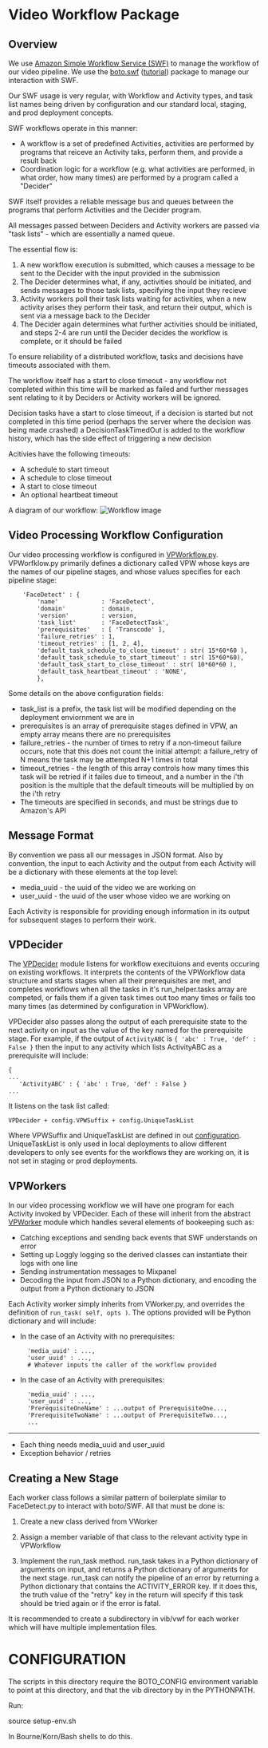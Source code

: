 Video Workflow Package
======================

Overview
--------

We use [Amazon Simple Workflow Service
(SWF)](http://aws.amazon.com/swf/) to manage the workflow of our video
pipeline.  We use the [boto.swf](http://boto.readthedocs.org/en/latest/ref/swf.html) ([tutorial](http://boto.readthedocs.org/en/latest/swf_tut.html)) package to manage our interaction with SWF.

Our SWF usage is very regular, with Workflow and Activity types, and
task list names being driven by configuration and our standard local,
staging, and prod deployment concepts.

SWF workflows operate in this manner:
* A workflow is a set of predefined Activities, activities are performed by programs that reiceve an Activity taks, perform them, and provide a result back
* Coordination logic for a workflow (e.g. what activities are performed, in what order, how many times) are performed by a program called a "Decider"

SWF itself provides a reliable message bus and queues between the programs that perform Activities and the Decider program.  

All messages passed between Deciders and Activity workers are passed via "task lists" - which are essentially a named queue.

The essential flow is:

1. A new workflow execution is submitted, which causes a message to be sent to the Decider with the input provided in the submission
2. The Decider determines what, if any, activities should be initiated, and sends messages to those task lists, specifying the input they recieve
3. Activity workers poll their task lists waiting for activities, when a new activity arises they perform their task, and return their output, which is sent via a message back to the Decider
4. The Decider again determines what further activities should be initiated, and steps 2-4 are run until the Decider decides the workflow is complete, or it should be failed

To ensure reliability of a distributed workflow, tasks and decisions have timeouts associated with them.

The workflow itself has a start to close timeout - any workflow not completed within this time will be marked as failed and further messages sent relating to it by Deciders or Activity workers will be ignored.

Decision tasks have a start to close timeout, if a decision is started but not completed in this time period (perhaps the server where the decision was being made crashed) a DecisionTaskTimedOut is added to the workflow history, which has the side effect of triggering a new decision

Acitivies have the following timeouts:
* A schedule to start timeout
* A schedule to close timeout
* A start to close timeout
* An optional heartbeat timeout

A diagram of our workflow:
![Workflow image](./docs/workflow.png)

Video Processing Workflow Configuration
---------------------------------------

Our video processing workflow is configured in
[VPWorkflow.py](./VPWorkflow.py).  VPWorfklow.py primarily defines a
dictionary called VPW whose keys are the names of our pipeline stages,
and whose values specifies for each pipeline stage:

```
    'FaceDetect' : {
        'name'            : 'FaceDetect',
        'domain'          : domain,
        'version'         : version,
        'task_list'       : 'FaceDetectTask',
        'prerequisites'   : [ 'Transcode' ],
        'failure_retries' : 1,
        'timeout_retries' : [1, 2, 4],
        'default_task_schedule_to_close_timeout' : str( 15*60*60 ),
        'default_task_schedule_to_start_timeout' : str( 15*60*60),
        'default_task_start_to_close_timeout' : str( 10*60*60 ),
        'default_task_heartbeat_timeout' : 'NONE',
        },
```

Some details on the above configuration fields:
* task_list is a prefix, the task list will be modified depending on the deployment enviornment we are in
* prerequisites is an array of prerequisite stages defined in VPW, an empty array means there are no prerequisites
* failure_retries - the number of times to retry if a non-timeout failure occurs, note that this does not count the initial attempt: a failure_retry of N means the task may be attempted N+1 times in total
* timeout_retries - the length of this array controls how many times this task will be retried if it failes due to timeout, and a number in the i'th position is the multiple that the default timeouts will be multiplied by on the i'th retry
* The timeouts are specified in seconds, and must be strings due to Amazon's API

Message Format
---------------------------------------

By convention we pass all our messages in JSON format.  Also by
convention, the input to each Activity and the output from each
Activity will be a dictionary with these elements at the top level:

* media_uuid - the uuid of the video we are working on
* user_uuid - the uuid of the user whose video we are working on

Each Activity is responsible for providing enough information in its
output for subsequent stages to perform their work.


VPDecider
---------------------------------------

The [VPDecider](./VPDecider.py) module listens for workflow
execituions and events occuring on existing workflows.  It interprets
the contents of the VPWorkflow data structure and starts stages when
all their prerequisites are met, and completes workflows when all the
tasks in it's run_helper.tasks array are competed, or fails them if a
given task times out too many times or fails too many times (as
determined by configuration in VPWorkflow).

VPDecider also passes along the output of each prerequisite state to
the next activity on input as the value of the key named for the
prerequisite stage.  For example, if the output of ```ActivityABC``` is 
```{ 'abc' : True, 'def' : False }``` then the input to any activity which
lists ActivityABC as a prerequisite will include:

```
{
...
   'ActivityABC' : { 'abc' : True, 'def' : False }
...
```

It listens on the task list called:

```
VPDecider + config.VPWSuffix + config.UniqueTaskList
```

Where VPWSuffix and UniqueTaskList are defined in out
[configuration](../config/README.md).  UniqueTaskList is only used in
local deployments to allow different developers to only see events for
the workflows they are working on, it is not set in staging or prod
deployments.

VPWorkers
----------------------------------------

In our video processing workflow we will have one program for each
Activity invoked by VPDecider.  Each of these will inherit from the
abstract [VPWorker](./VPWorker.py) module which handles several
elements of bookeeping such as:

* Catching exceptions and sending back events that SWF understands on error
* Setting up Loggly logging so the derived classes can instantiate their logs with one line
* Sending instrumentation messages to Mixpanel
* Decoding the input from JSON to a Python dictionary, and encoding the output from a Python dictionary to JSON

Each Activity worker simply inherits from VWorker.py, and overrides
the definition of ```run_task( self, opts )```.  The options provided
will be Python dictionary and will include:
* In the case of an Activity with no prerequisites:
  ```{
    'media_uuid' : ...,
    'user_uuid' : ...,
    # Whatever inputs the caller of the workflow provided
  ```
* In the case of an Activity with prerequisites:
  ```{
    'media_uuid' : ...,
    'user_uuid' : ...,
    'PrerequisiteOneName' : ...output of PrerequisiteOne...,
    'PrerequisiteTwoName' : ...output of PrerequisiteTwo...,
    ...
  ```

----------

* Each thing needs media_uuid and user_uuid
* Exception behavior / retries

Creating a New Stage
--------------------

Each worker class follows a similar pattern of boilerplate similar to
FaceDetect.py to interact with boto/SWF.  All that must be done is:
1) Create a new class derived from VWorker

2) Assign a member variable of that class to the relevant activity
type in VPWorkflow

3) Implement the run_task method.  run_task takes in a Python
dictionary of arguments on input, and returns a Python dictionary of
arguments for the next stage.  run_task can notify the pipeline of an
error by returning a Python dictionary that contains the
ACTIVITY_ERROR key.  If it does this, the truth value of the "retry"
key in the return will specify if this task should be tried again or
if the error is fatal.

It is recommended to create a subdirectory in vib/vwf for each worker
which will have multiple implementation files.

CONFIGURATION
======================================================================
The scripts in this directory require the BOTO_CONFIG environment
variable to point at this directory, and that the vib directory by in
the PYTHONPATH.

Run:

source setup-env.sh

In Bourne/Korn/Bash shells to do this.



